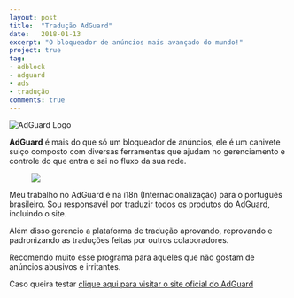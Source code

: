 ```yaml
---
layout: post
title:  "Tradução AdGuard"
date:   2018-01-13
excerpt: "O bloqueador de anúncios mais avançado do mundo!"
project: true
tag:
- adblock 
- adguard
- ads
- tradução
comments: true
---
```

![AdGuard Logo](https://github.com/ialexsilva/ialexsilva.github.io/raw/master/assets/img/adguard_logo.png)    

**AdGuard** é mais do que só um bloqueador de anúncios, ele é um canivete suiço composto com diversas ferramentas que ajudam no gerenciamento e controle do que entra e sai no fluxo da sua rede.

<figure>
	<a href="https://github.com/ialexsilva/ialexsilva.github.io/raw/master/assets/img/screenadguard.png"><img src="https://github.com/ialexsilva/ialexsilva.github.io/raw/master/assets/img/screenadguard.png"></a>
</figure>

Meu trabalho no AdGuard é na i18n (Internacionalização) para o português brasileiro. Sou responsavél por traduzir todos os produtos do AdGuard, incluindo o site.

Além disso gerencio a plataforma de tradução aprovando, reprovando e padronizando as traduções feitas por outros colaboradores.

Recomendo muito esse programa para aqueles que não gostam de anúncios abusivos e irritantes. 

Caso queira testar [clique aqui para visitar o site oficial do AdGuard](https://adguard.com/pt_br/welcome.html)